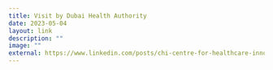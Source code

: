 ```yaml
---
title: Visit by Dubai Health Authority
date: 2023-05-04
layout: link
description: ""
image: ""
external: https://www.linkedin.com/posts/chi-centre-for-healthcare-innovation_thechifactor-chi-colearning-activity-7059854405570883584-sg7S?utm_source=share&utm_medium=member_desktop
---
```

